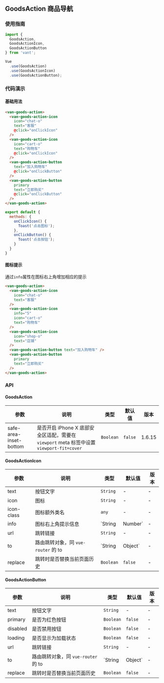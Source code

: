 ## GoodsAction 商品导航

### 使用指南
``` javascript
import {
  GoodsAction,
  GoodsActionIcon,
  GoodsActionButton
} from 'vant';

Vue
  .use(GoodsAction)
  .use(GoodsActionIcon)
  .use(GoodsActionButton);
```

### 代码演示
#### 基础用法

```html
<van-goods-action>
  <van-goods-action-icon
    icon="chat-o"
    text="客服"
    @click="onClickIcon"
  />
  <van-goods-action-icon
    icon="cart-o"
    text="购物车"
    @click="onClickIcon"
  />
  <van-goods-action-button
    text="加入购物车"
    @click="onClickButton"
  />
  <van-goods-action-button
    primary
    text="立即购买"
    @click="onClickButton"
  />
</van-goods-action>
```

```javascript
export default {
  methods: {
    onClickIcon() {
      Toast('点击图标');
    },
    onClickButton() {
      Toast('点击按钮');
    }
  }
}
```

#### 图标提示
通过`info`属性在图标右上角增加相应的提示

```html
<van-goods-action>
  <van-goods-action-icon
    icon="chat-o"
    text="客服"
  />
  <van-goods-action-icon
    info="5"
    icon="cart-o"
    text="购物车"
  />
  <van-goods-action-icon
    icon="shop-o"
    text="店铺"
  />
  <van-goods-action-button text="加入购物车" />
  <van-goods-action-button
    primary
    text="立即购买"
  />
</van-goods-action>
```

### API

#### GoodsAction

| 参数 | 说明 | 类型 | 默认值 | 版本 |
|------|------|------|------|------|
| safe-area-inset-bottom | 是否开启 iPhone X 底部安全区适配，需要在 `viewport` meta 标签中设置 `viewport-fit=cover` | `Boolean` | `false` | 1.6.15 |

#### GoodsActionIcon

| 参数 | 说明 | 类型 | 默认值 | 版本 |
|------|------|------|------|------|
| text | 按钮文字 | `String` | - | - |
| icon | 图标 | `String` | - | - |
| icon-class | 图标额外类名 | `any` | - | - |
| info | 图标右上角提示信息 | `String | Number` | - | - |
| url | 跳转链接 | `String` | - | - |
| to | 路由跳转对象，同 `vue-router` 的 to | `String | Object` | - | - |
| replace | 跳转时是否替换当前页面历史 | `Boolean` | `false` | - |

#### GoodsActionButton

| 参数 | 说明 | 类型 | 默认值 | 版本 |
|------|------|------|------|------|
| text | 按钮文字 | `String` | - | - |
| primary | 是否为红色按钮 | `Boolean` | `false` | - |
| disabled | 是否禁用按钮 | `Boolean` | `false` | - | 1.3.10 |
| loading | 是否显示为加载状态 | `Boolean` | `false` | - | 1.3.10 |
| url | 跳转链接 | `String` | - | - |
| to | 路由跳转对象，同 `vue-router` 的 to | `String | Object` | - | - |
| replace | 跳转时是否替换当前页面历史 | `Boolean` | `false` | - |
